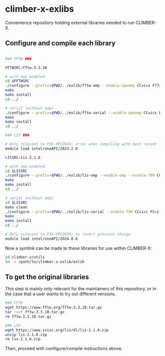 # climber-x-exlibs
Convenience repository holding external libraries needed to run CLIMBER-X.

## Configure and compile each library

```bash

### FFTW ###

FFTWSRC=fftw-3.3.10

# with omp enabled
cd $FFTWSRC
./configure --prefix=$PWD/../exlib/fftw-omp --enable-openmp CC=icx F77=ifx 'FFLAGS=-Ofast -march=core-avx2 -mtune=core-avx2 -traceback' 'CFLAGS=-Ofast -march=core-avx2 -mtune=core-avx2 -traceback'
make
make install
cd ../

# serial (without omp) 
./configure --prefix=$PWD/../exlib/fftw-serial --enable-openmp CC=icx F77=ifx 'FFLAGS=-Ofast -march=core-avx2 -mtune=core-avx2 -traceback' 'CFLAGS=-Ofast -march=core-avx2 -mtune=core-avx2 -traceback'
make
make install
cd ../

### LIS ###

# Only relevant to PIK-HPC2024: error when compiling with most recent intel OneAPI 2024.0
module load intel/oneAPI/2023.2.0

LISSRC=lis-2.1.6

# with omp enabled
cd $LISSRC
./configure --prefix=$PWD/../exlib/lis-omp --enable-omp --enable-f90 CC=icc FC=ifort 'FFLAGS=-Ofast -march=core-avx2 -mtune=core-avx2 -traceback' 'CFLAGS=-Ofast -march=core-avx2 -mtune=core-avx2 -traceback'
make
make install
cd ../

# serial (without omp) 
cd $LISSRC
make clean
./configure --prefix=$PWD/../exlib/lis-serial --enable-f90 CC=icc FC=ifort 'FFLAGS=-Ofast -march=core-avx2 -mtune=core-avx2 -traceback' 'CFLAGS=-Ofast -march=core-avx2 -mtune=core-avx2 -traceback'
make
make install
cd ../

# Only relevant to PIK-HPC2024: to revert previous change
module load intel/oneAPI/2024.0.0

```

Now a symlink can be made to these libraries for use within CLIMBER-X:

```bash
cd climber-x/utils
ln -s /path/to/climber-x-exlib/exlib
```




## To get the original libraries

This step is mainly only relevant for the maintainers of this repository,
or in the case that a user wants to try out different versions.

```bash
### FFTW
wget https://www.fftw.org/fftw-3.3.10.tar.gz
tar -xvf fftw-3.3.10.tar.gz
rm fftw-3.3.10.tar.gz

### LIS
wget https://www.ssisc.org/lis/dl/lis-2.1.6.zip
unzip lis-2.1.6.zip
rm lis-2.1.6.zip
```

Then, proceed with configure/compile instructions above.
